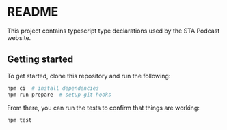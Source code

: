 # README

This project contains typescript type declarations used by the STA Podcast website.

## Getting started

To get started, clone this repository and run the following:

```bash
npm ci  # install dependencies
npm run prepare  # setup git hooks
```

From there, you can run the tests to confirm that things are working:

```bash
npm test
```
